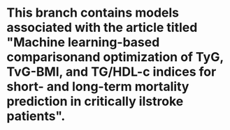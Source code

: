 # This branch contains models associated with the article titled "Machine learning-based comparisonand optimization of TyG, TvG-BMl, and TG/HDL-c indices for short- and long-term mortality prediction in critically ilstroke patients".
